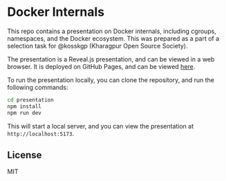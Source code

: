 # Docker Internals

This repo contains a presentation on Docker internals, including cgroups, namespaces, and the Docker ecosystem. This was prepared as a part of a selection task for @kosskgp (Kharagpur Open Source Society).

The presentation is a Reveal.js presentation, and can be viewed in a web browser. It is deployed on GitHub Pages, and can be viewed [here](https://dipamsen.github.io/docker-internals/).

To run the presentation locally, you can clone the repository, and run the following commands:

```bash
cd presentation
npm install
npm run dev
```

This will start a local server, and you can view the presentation at `http://localhost:5173`.

## License

MIT
